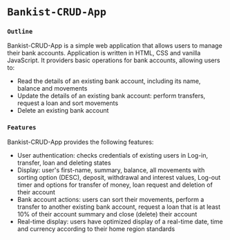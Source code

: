 # `Bankist-CRUD-App`

### `Outline`

Bankist-CRUD-App is a simple web application that allows users to manage their bank accounts. Application is written in HTML, CSS and vanilla JavaScript.
It providers basic operations for bank accounts, allowing users to:

- Read the details of an existing bank account, including its name, balance and movements
- Update the details of an existing bank account: perform transfers, request a loan and sort movements
- Delete an existing bank account

### `Features`

Bankist-CRUD-App provides the following features:

- User authentication: checks credentials of existing users in Log-in, transfer, loan and deleting states
- Display: user's first-name, summary, balance, all movements with sorting option (DESC), deposit, withdrawal and interest values, Log-out timer and options for transfer of money, loan request and deletion of their account
- Bank account actions: users can sort their movements, perform a transfer to another existing bank account, request a loan that is at least 10% of their account summary and close (delete) their account
- Real-time display: users have optimized display of a real-time date, time and currency according to their home region standards
